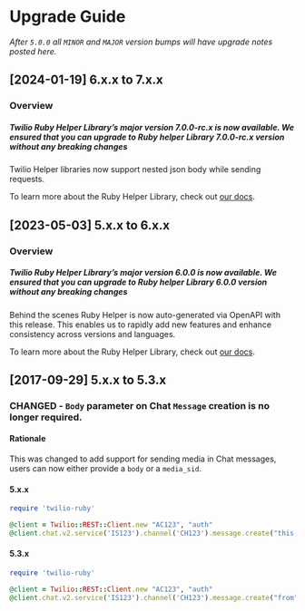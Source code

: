 # Upgrade Guide

_After `5.0.0` all `MINOR` and `MAJOR` version bumps will have upgrade notes
posted here._

[2024-01-19] 6.x.x to 7.x.x
-----------------------------
### Overview

##### Twilio Ruby Helper Library’s major version 7.0.0-rc.x is now available. We ensured that you can upgrade to Ruby helper Library 7.0.0-rc.x version without any breaking changes

Twilio Helper libraries now support nested json body while sending requests.

To learn more about the Ruby Helper Library, check out [our docs](https://www.twilio.com/docs/libraries/ruby).

[2023-05-03] 5.x.x to 6.x.x
-----------------------------
### Overview

##### Twilio Ruby Helper Library’s major version 6.0.0 is now available. We ensured that you can upgrade to Ruby helper Library 6.0.0 version without any breaking changes

Behind the scenes Ruby Helper is now auto-generated via OpenAPI with this release. This  enables us to rapidly add new features and enhance consistency across versions and languages.

To learn more about the Ruby Helper Library, check out [our docs](https://www.twilio.com/docs/libraries/ruby).

[2017-09-29] 5.x.x to 5.3.x
---------------------------

### CHANGED - `Body` parameter on Chat `Message` creation is no longer required.

#### Rationale
This was changed to add support for sending media in Chat messages, users can now either provide a `body` or a `media_sid`.

#### 5.x.x
```ruby
require 'twilio-ruby'

@client = Twilio::REST::Client.new "AC123", "auth"
@client.chat.v2.service('IS123').channel('CH123').message.create("this is the body", "from")
```

#### 5.3.x
```ruby
require 'twilio-ruby'

@client = Twilio::REST::Client.new "AC123", "auth"
@client.chat.v2.service('IS123').channel('CH123').message.create("from", body:"this is the body")
```



